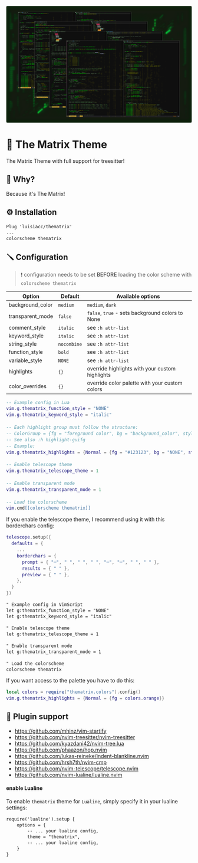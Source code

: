 ![banner](images/banner_img.png)

# 🎄 The Matrix Theme

The Matrix Theme with full support for treesitter!

## 🤔 Why?

Because it's The Matrix!

## ⚙️ Installation

```vim
Plug 'luisiacc/thematrix'
...
colorscheme thematrix
```

## 🪛 Configuration

> ❗️ configuration needs to be set **BEFORE** loading the color scheme with `colorscheme thematrix`

| Option               | Default     | Available options                                |
| -------------------- | ----------- | ------------------------------------------------ |
| background_color     | `medium`    | `medium`, `dark`                                 |
| transparent_mode     | `false`     | `false`, `true` - sets background colors to None |
| comment_style        | `italic`    | see `:h attr-list`                               |
| keyword_style        | `italic`    | see `:h attr-list`                               |
| string_style         | `nocombine` | see `:h attr-list`                               |
| function_style       | `bold`      | see `:h attr-list`                               |
| variable_style       | `NONE`      | see `:h attr-list`                               |
| highlights           | `{}`        | override highlights with your custom highlights  |
| color_overrides      | `{}`        | override color palette with your custom colors   |

```lua
-- Example config in Lua
vim.g.thematrix_function_style = "NONE"
vim.g.thematrix_keyword_style = "italic"

-- Each highlight group must follow the structure:
-- ColorGroup = {fg = "foreground color", bg = "background_color", style = "some_style(:h attr-list)"}
-- See also :h highlight-guifg
-- Example:
vim.g.thematrix_highlights = {Normal = {fg = "#123123", bg = "NONE", style="underline"}}

-- Enable telescope theme
vim.g.thematrix_telescope_theme = 1

-- Enable transparent mode
vim.g.thematrix_transparent_mode = 1

-- Load the colorscheme
vim.cmd[[colorscheme thematrix]]
```

If you enable the telescope theme, I recommend using it with this borderchars config:

```lua
telescope.setup({
  defaults = {
    ...
    borderchars = {
      prompt = { "─", " ", " ", " ", "─", "─", " ", " " },
      results = { " " },
      preview = { " " },
    },
  }
})
```

```vim
" Example config in VimScript
let g:thematrix_function_style = "NONE"
let g:thematrix_keyword_style = "italic"

" Enable telescope theme
let g:thematrix_telescope_theme = 1

" Enable transparent mode
let g:thematrix_transparent_mode = 1

" Load the colorscheme
colorscheme thematrix
```

If you want access to the palette you have to do this:

```lua
local colors = require("thematrix.colors").config()
vim.g.thematrix_highlights = {Normal = {fg = colors.orange}}
```

## 🔌 Plugin support

- https://github.com/mhinz/vim-startify
- https://github.com/nvim-treesitter/nvim-treesitter
- https://github.com/kyazdani42/nvim-tree.lua
- https://github.com/phaazon/hop.nvim
- https://github.com/lukas-reineke/indent-blankline.nvim
- https://github.com/hrsh7th/nvim-cmp
- https://github.com/nvim-telescope/telescope.nvim
- https://github.com/nvim-lualine/lualine.nvim

#### enable Lualine

To enable `thematrix` theme for `Lualine`, simply specify it in your lualine settings:

```
require('lualine').setup {
    options = {
        -- ... your lualine config,
        theme = "thematrix",
        -- ... your lualine config,
    }
}
